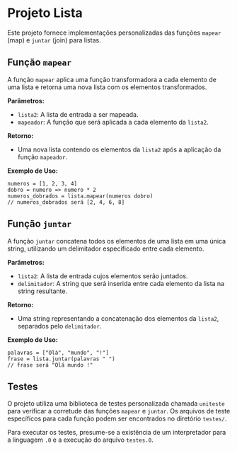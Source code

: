 # Projeto Lista

Este projeto fornece implementações personalizadas das funções `mapear` (map) e `juntar` (join) para listas.

## Função `mapear`

A função `mapear` aplica uma função transformadora a cada elemento de uma lista e retorna uma nova lista com os elementos transformados.

**Parâmetros:**

*   `lista2`: A lista de entrada a ser mapeada.
*   `mapeador`: A função que será aplicada a cada elemento da `lista2`.

**Retorno:**

*   Uma nova lista contendo os elementos da `lista2` após a aplicação da função `mapeador`.

**Exemplo de Uso:**

```
numeros = [1, 2, 3, 4]
dobro = numero => numero * 2
numeros_dobrados = lista.mapear(numeros dobro)
// numeros_dobrados será [2, 4, 6, 8]
```

## Função `juntar`

A função `juntar` concatena todos os elementos de uma lista em uma única string, utilizando um delimitador especificado entre cada elemento.

**Parâmetros:**

*   `lista2`: A lista de entrada cujos elementos serão juntados.
*   `delimitador`: A string que será inserida entre cada elemento da lista na string resultante.

**Retorno:**

*   Uma string representando a concatenação dos elementos da `lista2`, separados pelo `delimitador`.

**Exemplo de Uso:**

```
palavras = ["Olá", "mundo", "!"]
frase = lista.juntar(palavras " ")
// frase será "Olá mundo !"
```

## Testes

O projeto utiliza uma biblioteca de testes personalizada chamada `uniteste` para verificar a corretude das funções `mapear` e `juntar`. Os arquivos de teste específicos para cada função podem ser encontrados no diretório `testes/`.

Para executar os testes, presume-se a existência de um interpretador para a linguagem `.0` e a execução do arquivo `testes.0`.
